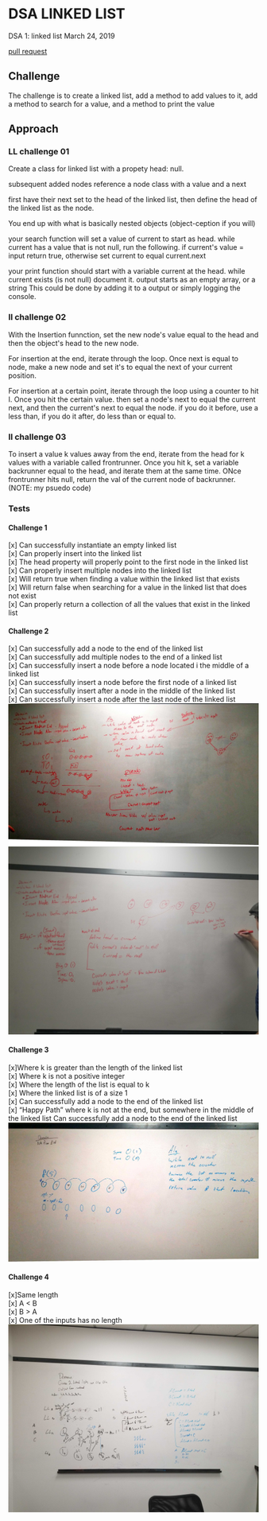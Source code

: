 # DSA LINKED LIST
DSA 1: linked list
March 24, 2019

[pull request](https://github.com/abferris/data-structures-and-algorithms/pull/36)
## Challenge
The challenge is to create a linked list, add a method to add values to it, add a method to search for a value, and a method to print the value

## Approach 
### LL challenge 01
Create a class for linked list with a propety head: null.  

subsequent added nodes reference a node class with a value and a next  

 first have their next set to the head of the linked list, then define the head of the linked list as the node.  

 You end up with what is basically nested objects (object-ception if you will)  

your search function will set a value of current to start as head. while current has a value that is not null, run the following. if current's value = input return true, otherwise  set current to equal current.next  

your print function should start with a variable current at the head. while current exists (is not null) document it. output starts as an empty array, or a string This could be done by adding it to a output or simply logging the console.  
### ll challenge 02
With the Insertion funnction, set the new node's value equal to the head and then the object's head to the new node.  

For insertion at the end, iterate through the loop. Once next is equal to node, make a new node and set it's to equal the next of your current position.  

For insertion at a certain point, iterate through the loop using a counter to hit I. Once you hit the certain value. then set a node's next to equal the current next, and then the current's next to equal the node. if you do it before, use a less than, if you do it after, do less than or equal to.  

### ll challenge 03

To insert a value k values away from the end, iterate from the head for k values with a variable called frontrunner. Once you hit k, set a variable backrunner equal to the head, and iterate them at the same time. ONce frontrunner hits null, return the val of the current node of backrunner.
(NOTE: my psuedo code)  


### Tests
#### Challenge 1
[x] Can successfully instantiate an empty linked list  
[x] Can properly insert into the linked list  
[x] The head property will properly point to the first node in the linked list  
[x] Can properly insert multiple nodes into the linked list  
[x] Will return true when finding a value within the linked list that exists  
[x] Will return false when searching for a value in the linked list that does not exist  
[x] Can properly return a collection of all the values that exist in the linked list  

#### Challenge 2
[x] Can successfully add a node to the end of the linked list  
[x] Can successfully add multiple nodes to the end of a linked list  
[x] Can successfully insert a node before a node located i the middle of a linked list  
[x] Can successfully insert a node before the first node of a linked list  
[x] Can successfully insert after a node in the middle of the linked list  
[x] Can successfully insert a node after the last node of the linked list 
![whiteboard02](./assets/insertappend.jpg)
![whiteboard03](./assets/insertappend2.jpg)

#### Challenge 3
[x]Where k is greater than the length of the linked list  
[x] Where k is not a positive integer  
[x] Where the length of the list is equal to k  
[x] Where the linked list is of a size 1   
[x] Can successfully add a node to the end of the linked list  
[x] “Happy Path” where k is not at the end, but somewhere in the middle of the linked list Can successfully add a node to the end of the linked list  
![whiteboard04](./assets/kthfromend.jpg)

#### Challenge 4

[x]Same length  
[x] A < B  
[x] B > A  
[x] One of the inputs has no length  
![whiteboard04](./assets/merge.jpg)
